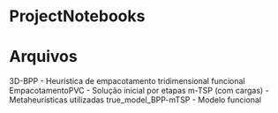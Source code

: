 # ProjectNotebooks
<h1>Arquivos</h1>
3D-BPP - Heurística de empacotamento tridimensional funcional
EmpacotamentoPVC - Solução inicial por etapas
m-TSP (com cargas) - Metaheurísticas utilizadas
true_model_BPP-mTSP - Modelo funcional
